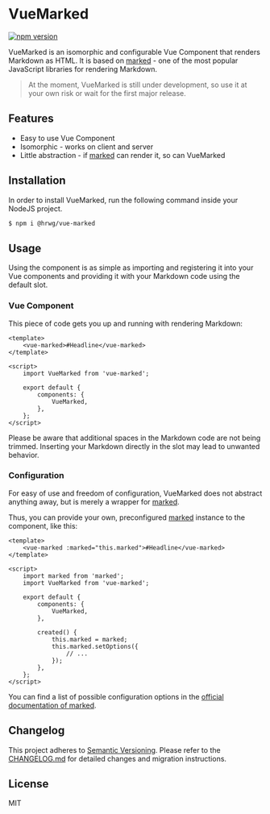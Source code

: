 # VueMarked

[![npm version](https://badge.fury.io/js/%40hrwg%2Fvue-marked.svg)](https://badge.fury.io/js/%40hrwg%2Fvue-marked)

VueMarked is an isomorphic and configurable Vue Component that renders Markdown
as HTML. It is based on [marked](https://github.com/markedjs/marked) - one of 
the most popular JavaScript libraries for rendering Markdown.

> At the moment, VueMarked is still under development, so use it at your
> own risk or wait for the first major release.

## Features
* Easy to use Vue Component
* Isomorphic - works on client and server
* Little abstraction - if [marked](https://github.com/markedjs/marked) can render it, so can VueMarked

## Installation
In order to install VueMarked, run the following command inside your NodeJS project.

```bash
$ npm i @hrwg/vue-marked
```

## Usage
Using the component is as simple as importing and registering it into your Vue components
and providing it with your Markdown code using the default slot.

### Vue Component
This piece of code gets you up and running with rendering Markdown:

```vue
<template>
    <vue-marked>#Headline</vue-marked>
</template>

<script>
    import VueMarked from 'vue-marked';
    
    export default {
        components: {
            VueMarked,
        },
    };
</script>
```

Please be aware that additional spaces in the Markdown code are not being trimmed.
Inserting your Markdown directly in the slot may lead to unwanted behavior.

### Configuration
For easy of use and freedom of configuration, VueMarked does not abstract anything away,
but is merely a wrapper for [marked](https://github.com/markedjs/marked).

Thus, you can provide your own, preconfigured [marked](https://github.com/markedjs/marked) instance to the component, like this:

```vue
<template>
    <vue-marked :marked="this.marked">#Headline</vue-marked>
</template>

<script>
    import marked from 'marked';
    import VueMarked from 'vue-marked';
    
    export default {
        components: {
            VueMarked,
        },
        
        created() {
            this.marked = marked;
            this.marked.setOptions({
                // ...
            });
        },
    };
</script>
```

You can find a list of possible configuration options in the
[official documentation of marked](https://marked.js.org/using_advanced#options).

## Changelog
This project adheres to [Semantic Versioning](https://semver.org/). 
Please refer to the [CHANGELOG.md](CHANGELOG.md) for detailed changes and
migration instructions.

## License
MIT
